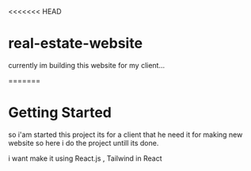 <<<<<<< HEAD
# real-estate-website
currently im building this website for my client...

=======
# Getting Started 
 so i'am started this project its for a client that he need it for making new website
 so here i do the project untill its done.

 i want make it using React.js , Tailwind in React 

